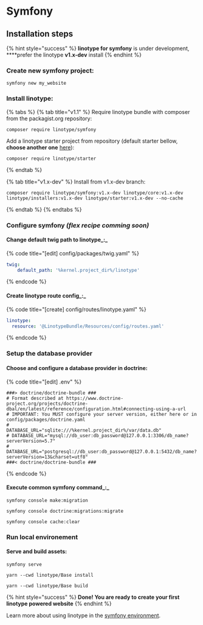 # Symfony

## Installation steps

{% hint style="success" %}
**linotype for symfony** is under development, ****prefer the linotype **v1.x-dev** install
{% endhint %}

### Create new symfony project:

```
symfony new my_website        
```

### Install linotype:

{% tabs %}
{% tab title="v1.1" %}
Require linotype bundle with composer from the packagist.org repository:

```
composer require linotype/symfony        
```

Add a linotype starter project from repository \(default starter bellow, **choose another one** [here](../exemple/)\):

```text
composer require linotype/starter        
```
{% endtab %}

{% tab title="v1.x-dev" %}
Install from v1.x-dev branch:

```
composer require linotype/symfony:v1.x-dev linotype/core:v1.x-dev linotype/installers:v1.x-dev linotype/starter:v1.x-dev --no-cache           
```
{% endtab %}
{% endtabs %}

### Configure symfony _\(flex recipe comming soon\)_

#### Change default twig path to linotype_:_

{% code title="\[edit\] config/packages/twig.yaml" %}
```yaml
twig:
    default_path: '%kernel.project_dir%/linotype'        
```
{% endcode %}

#### Create linotype route config_:_

{% code title="\[create\] config/routes/linotype.yaml" %}
```yaml
linotype:
  resource: '@LinotypeBundle/Resources/config/routes.yaml'        
```
{% endcode %}

### Setup the database provider

#### Choose and configure a database provider in doctrine:

{% code title="\[edit\] .env" %}
```text
###> doctrine/doctrine-bundle ###
# Format described at https://www.doctrine-project.org/projects/doctrine-dbal/en/latest/reference/configuration.html#connecting-using-a-url        
# IMPORTANT: You MUST configure your server version, either here or in config/packages/doctrine.yaml
#
DATABASE_URL="sqlite:///%kernel.project_dir%/var/data.db"
# DATABASE_URL="mysql://db_user:db_password@127.0.0.1:3306/db_name?serverVersion=5.7"
# DATABASE_URL="postgresql://db_user:db_password@127.0.0.1:5432/db_name?serverVersion=13&charset=utf8"
###< doctrine/doctrine-bundle ###
```
{% endcode %}

#### Execute common symfony command_:_

```text
symfony console make:migration        
```

```text
symfony console doctrine:migrations:migrate        
```

```text
symfony console cache:clear        
```

### Run local environement

#### Serve and build assets:

```text
symfony serve        
```

```text
yarn --cwd linotype/Base install       
```

```text
yarn --cwd linotype/Base build        
```

{% hint style="success" %}
**Done! You are ready to create your first linotype powered website**
{% endhint %}

Learn more about using linotype in the [symfony environment](../environement/symfony.md).

